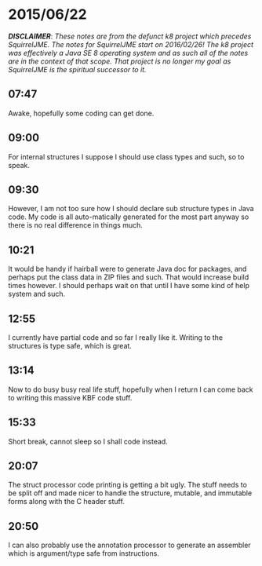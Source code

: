 # 2015/06/22

***DISCLAIMER***: _These notes are from the defunct k8 project which_
_precedes SquirrelJME. The notes for SquirrelJME start on 2016/02/26!_
_The k8 project was effectively a Java SE 8 operating system and as such_
_all of the notes are in the context of that scope. That project is no_
_longer my goal as SquirrelJME is the spiritual successor to it._

## 07:47

Awake, hopefully some coding can get done.

## 09:00

For internal structures I suppose I should use class types and such, so to
speak.

## 09:30

However, I am not too sure how I should declare sub structure types in Java
code. My code is all auto-matically generated for the most part anyway so
there is no real difference in things much.

## 10:21

It would be handy if hairball were to generate Java doc for packages, and
perhaps put the class data in ZIP files and such. That would increase build
times however. I should perhaps wait on that until I have some kind of help
system and such.

## 12:55

I currently have partial code and so far I really like it. Writing to the
structures is type safe, which is great.

## 13:14

Now to do busy busy real life stuff, hopefully when I return I can come back
to writing this massive KBF code stuff.

## 15:33

Short break, cannot sleep so I shall code instead.

## 20:07

The struct processor code printing is getting a bit ugly. The stuff needs to
be split off and made nicer to handle the structure, mutable, and immutable
forms along with the C header stuff.

## 20:50

I can also probably use the annotation processor to generate an assembler
which is argument/type safe from instructions.

